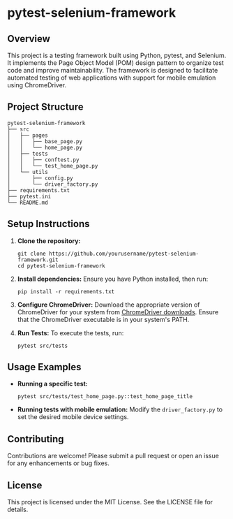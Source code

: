 # pytest-selenium-framework

## Overview
This project is a testing framework built using Python, pytest, and Selenium. It implements the Page Object Model (POM) design pattern to organize test code and improve maintainability. The framework is designed to facilitate automated testing of web applications with support for mobile emulation using ChromeDriver.

## Project Structure
```
pytest-selenium-framework
├── src
│   ├── pages
│   │   ├── base_page.py
│   │   └── home_page.py
│   ├── tests
│   │   ├── conftest.py
│   │   └── test_home_page.py
│   └── utils
│       ├── config.py
│       └── driver_factory.py
├── requirements.txt
├── pytest.ini
└── README.md
```

## Setup Instructions

1. **Clone the repository:**
   ```
   git clone https://github.com/yourusername/pytest-selenium-framework.git
   cd pytest-selenium-framework
   ```

2. **Install dependencies:**
   Ensure you have Python installed, then run:
   ```
   pip install -r requirements.txt
   ```

3. **Configure ChromeDriver:**
   Download the appropriate version of ChromeDriver for your system from [ChromeDriver downloads](https://sites.google.com/chromium.org/driver/). Ensure that the ChromeDriver executable is in your system's PATH.

4. **Run Tests:**
   To execute the tests, run:
   ```
   pytest src/tests
   ```

## Usage Examples

- **Running a specific test:**
  ```
  pytest src/tests/test_home_page.py::test_home_page_title
  ```

- **Running tests with mobile emulation:**
  Modify the `driver_factory.py` to set the desired mobile device settings.

## Contributing
Contributions are welcome! Please submit a pull request or open an issue for any enhancements or bug fixes.

## License
This project is licensed under the MIT License. See the LICENSE file for details.